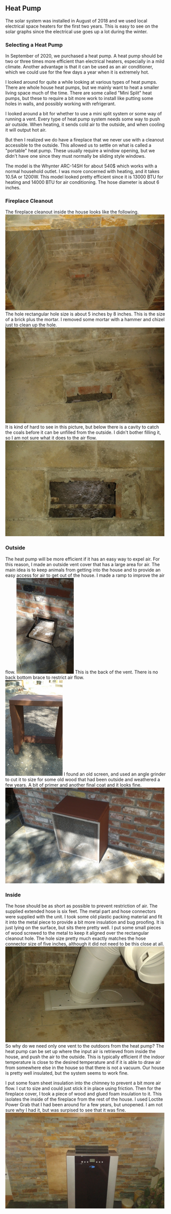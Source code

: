 <html>
<h2>Heat Pump</h2>
The solar system was installed in August of 2018 and we used local electrical
space heaters for the first two years. This is easy to see on the solar graphs
since the electrical use goes up a lot during the winter.

<h3>Selecting a Heat Pump</h3>
In September of 2020, we purchased a heat pump. A heat pump should be two or
three times more efficient than electrical heaters, especially in a mild climate.
Another advantage is that it can be used as an air conditioner, which we could
use for the few days a year when it is extremely hot.
<p/>
I looked around for quite a while looking at various types of heat pumps. There
are whole house heat pumps, but we mainly want to heat a smaller living space
much of the time. There are some called "Mini Split" heat pumps, but these to
require a bit more work to install like putting some holes in walls, and possibly
working with refrigerant.
<p/>
I looked around a bit for whether to use a mini split system or some way of running
a vent. Every type of heat pump system needs some way to push air outside.
When heating, it sends cold air to the outside, and when cooling it will
output hot air.
<p/>
But then I realized we do have a fireplace that we never use with a cleanout
accessible to the outside.
This allowed us to settle on what is called a "portable" heat pump. These usually require
a window opening, but we didn't have one since they must normally be sliding style windows.
<p/>
The model is the Whynter ARC-14SH for about 540$ which works with a normal household
outlet. I was more concerned with heating, and it takes 10.5A or 1200W.
This model looked pretty efficient since it is 13000 BTU for heating and 14000 BTU
for air conditioning.
The hose diameter is about 6 inches.
<p/>

<h3>Fireplace Cleanout</h3>
The fireplace cleanout inside the house looks like the following.
<br/>
<img src="HeatPumpImages/HP_InsideVent1.jpg" height="300">
The hole rectangular hole size is about 5 inches by 8 inches.
This is the size of a brick plus the mortar. I removed some mortar
with a hammer and chizel just to clean up the hole.
<img src="HeatPumpImages/HP_InsideVent2.jpg" height="300">
It is kind of hard to see in this picture, but below there is a cavity
to catch the coals before it can be unfilled from the outside.
I didn't bother filling it, so I am not sure what it does to the air flow.
<img src="HeatPumpImages/HP_InsideVent3.jpg" height="300">

<h3>Outside</h3>
The heat pump will be more efficient if it has an easy way to expel air.
For this reason, I made an outside vent cover that has a large area for air.
The main idea is to keep animals from getting into the house and to
provide an easy access for air to get out of the house.
I made a ramp to improve the air flow.
<img src="HeatPumpImages/HP_OutsideVentAir.jpg" height="300">
This is the back of the vent. There is no back bottom brace to restrict
air flow.<br/>
<img src="HeatPumpImages/HP_OutsideCover.jpg" height="300">
I found an old screen, and used an angle grinder to cut it to size for some
old wood that had been outside and weathered a few years. A bit of primer
and another final coat and it looks fine.<br/>
<img src="HeatPumpImages/HP_OutsideFinal.jpg" height="300">

<h3>Inside</h3>
The hose should be as short as possible to prevent restriction of air.
The supplied extended hose is six feet. The metal part and hose connectors
were supplied with the unit. I took some old plastic packing material and fit
it into the metal piece to provide a bit more insulation and bug proofing.
It is just lying on the surface, but sits there pretty well. I put some small
pieces of wood screwed to the metal to keep it aligned over the rectangular
cleanout hole. The hole size pretty much exactly matches the hose connector
size of five inches, although it did not need to be this close at all.
<img src="HeatPumpImages/HP_InsideVentHose.jpg" height="300">
So why do we need only one vent to the outdoors from the heat pump? The
heat pump can be set up where the input air is retrieved from inside the
house, and push the air to the outside. This is typically efficient if
the indoor temperature is close to the desired temperature and if it is
able to draw air from somewhere else in the house so that there is not a
vacuum. Our house is pretty well insulated, but the system seems to work fine.
<p/>
I put some foam sheet insulation into the chimney to prevent a bit more air flow.
I cut to size and could just stick it in place using friction.
Then for the fireplace cover, 
I took a piece of wood and glued foam insulation to it. This isolates
the inside of the fireplace from the rest of the house. I used Loctite
Power Grab that I had been around for a few years, but unopened. I am not
sure why I had it, but was surpised to see that it was fine.
<img src="HeatPumpImages/HP_InsideFinal.jpg" height="300">

</html>

